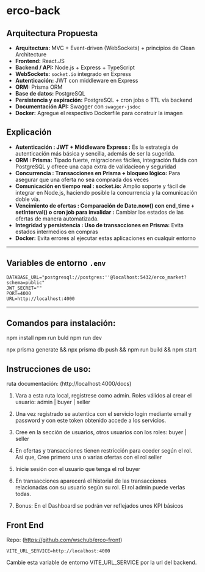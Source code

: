 # erco-back

## Arquitectura Propuesta

- **Arquitectura:** MVC + Event-driven (WebSockets) + principios de Clean Architecture  
- **Frontend:** React.JS  
- **Backend / API:** Node.js + Express + TypeScript  
- **WebSockets:** `socket.io` integrado en Express  
- **Autenticación:** JWT con middleware en Express  
- **ORM:** Prisma ORM  
- **Base de datos:** PostgreSQL  
- **Persistencia y expiración:** PostgreSQL + cron jobs o TTL vía backend  
- **Documentación API:** Swagger con `swagger-jsdoc`
- **Docker:** Agregue el respectivo Dockerfile para construir la imagen

## Explicación

- **Autenticación : JWT + Middleware Express :** Es la estrategia de autenticación más básica y sencilla, además de ser la sugerida.
- **ORM : Prisma:** 	Tipado fuerte, migraciones fáciles, integración fluida con PostgreSQL y ofrece una capa extra de validacieon y seguridad
- **Concurrencia : Transacciones en Prisma + bloqueo lógico:** 	Para asegurar que una oferta no sea comprada dos veces
- **Comunicación en tiempo real : socket.io:** Amplio soporte y fácil de integrar en Node.js, haciendo posible la concurrencia y la comunicación doble vía.
- **Vencimiento de ofertas : Comparación de Date.now() con end_time + setInterval() o cron job para invalidar :** Cambiar los estados de las ofertas de manera automatizada.
- **Integridad y persistencia : Uso de transacciones en Prisma:** Evita estados intermedios en compras
- **Docker:** Evita errores al ejecutar estas aplicaciones en cualquir entorno



---

## Variables de entorno `.env`

```env
DATABASE_URL="postgresql://postgres:''@localhost:5432/erco_market?schema=public"
JWT_SECRET=""
PORT=4000
URL=http://localhost:4000
```
---

## Comandos para instalación:
npm install
npm run buld 
npm run dev


npx prisma generate && npx prisma db push && npm run build && npm start

## Instrucciones de uso:
ruta documentación:
(http://localhost:4000/docs)

1. Vara a esta ruta local, registrese como admin. Roles válidos al crear el usuario:
admin | buyer | seller

2. Una vez registrado se autentica con el servicio login mediante email y password y con este token obtenido accede a los servicios.

3. Cree en la sección de usuarios, otros usuarios con los roles:  buyer | seller

4. En ofertas y transacciones tienen restricción para cceder según el rol.
Asi que, Cree primero una o varias ofertas con el rol seller

5. Inicie sesión con el usuario que tenga el rol buyer 

6. En transacciones aparecerá el historial de las transacciones relacionadas con su usuario según su rol. El rol admin puede verlas todas.

7. Bonus: En el Dashboard se podrán ver reflejados unos KPI básicos

## Front End
Repo: (https://github.com/wschub/erco-front)

```env
VITE_URL_SERVICE=http://localhost:4000
```

Cambie esta variable de entorno VITE_URL_SERVICE por la url del backend.

